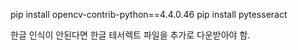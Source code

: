 pip install opencv-contrib-python==4.4.0.46
pip install pytesseract

한글 인식이 안된다면 한글 테서렉트 파일을 추가로 다운받아야 함.
